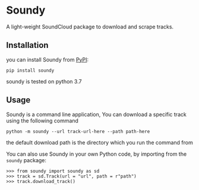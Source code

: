 # Soundy
A light-weight SoundCloud package to download and scrape tracks.

## Installation 
you can install Soundy from [PyPI](https://pypi.org/project/soundy/):

    pip install soundy

soundy is tested on python 3.7

## Usage 
Soundy is a command line application, You can download a specific track using the following command
       
    python -m soundy --url track-url-here --path path-here

the default download path is the directory which you run the command from 

You can also use Soundy in your own Python code, by importing from the `soundy` package:

    >>> from soundy import soundy as sd
    >>> track = sd.Track(url = "url", path = r"path")
    >>> track.download_track()

